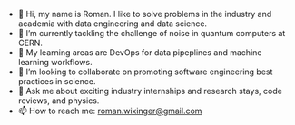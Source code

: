 - 👋 Hi, my name is Roman. I like to solve problems in the industry and academia with data engineering and data science. 
- 🔭 I’m currently tackling the challenge of noise in quantum computers at CERN. 
- 🌱 My learning areas are DevOps for data pipeplines and machine learning workflows. 
- 👯 I’m looking to collaborate on promoting software engineering best practices in science.
- 💬 Ask me about exciting industry internships and research stays, code reviews, and physics. 
- 📫 How to reach me: roman.wixinger@gmail.com

<!--
**romanwixinger/romanwixinger** is a ✨ _special_ ✨ repository because its `README.md` (this file) appears on your GitHub profile.
-->
